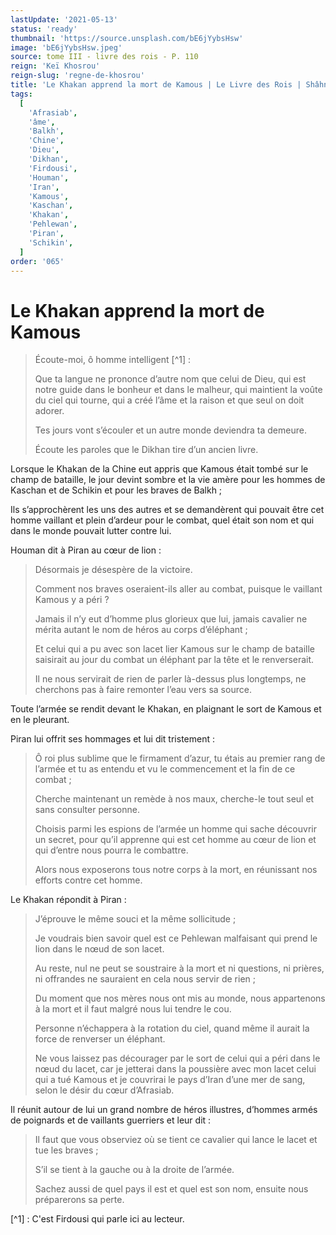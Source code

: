 ```yaml
---
lastUpdate: '2021-05-13'
status: 'ready'
thumbnail: 'https://source.unsplash.com/bE6jYybsHsw'
image: 'bE6jYybsHsw.jpeg'
source: tome III - livre des rois - P. 110
reign: 'Keï Khosrou'
reign-slug: 'regne-de-khosrou'
title: 'Le Khakan apprend la mort de Kamous | Le Livre des Rois | Shâhnâmeh'
tags:
  [
    'Afrasiab',
    'âme',
    'Balkh',
    'Chine',
    'Dieu',
    'Dikhan',
    'Firdousi',
    'Houman',
    'Iran',
    'Kamous',
    'Kaschan',
    'Khakan',
    'Pehlewan',
    'Piran',
    'Schikin',
  ]
order: '065'
---
```


# Le Khakan apprend la mort de Kamous

> Écoute-moi, ô homme intelligent [^1] : 
>
> Que ta langue ne prononce d’autre nom que celui de Dieu, qui est notre guide dans le bonheur et dans le malheur, qui maintient la voûte du ciel qui tourne, qui a créé l’âme et la raison et que seul on doit adorer.
>
> Tes jours vont s’écouler et un autre monde deviendra ta demeure.
>
> Écoute les paroles que le Dikhan tire d’un ancien livre.

Lorsque le Khakan de la Chine eut appris que Kamous était tombé sur le champ de bataille, le jour devint sombre et la vie amère pour les hommes de Kaschan et de Schikin et pour les braves de Balkh ;

Ils s’approchèrent les uns des autres et se demandèrent qui pouvait être cet homme vaillant et plein d’ardeur pour le combat, quel était son nom et qui dans le monde pouvait lutter contre lui.

Houman dit à Piran au cœur de lion :

> Désormais je désespère de la victoire.
>
> Comment nos braves oseraient-ils aller au combat, puisque le vaillant Kamous y a péri ?
>
> Jamais il n’y eut d’homme plus glorieux que lui, jamais cavalier ne mérita autant le nom de héros au corps d’éléphant ;
>
> Et celui qui a pu avec son lacet lier Kamous sur le champ de bataille saisirait au jour du combat un éléphant par la tête et le renverserait.
>
> Il ne nous servirait de rien de parler là-dessus plus longtemps, ne cherchons pas à faire remonter l’eau vers sa source.

Toute l’armée se rendit devant le Khakan, en plaignant le sort de Kamous et en le pleurant.

Piran lui offrit ses hommages et lui dit tristement :

> Ô roi plus sublime que le firmament d’azur, tu étais au premier rang de l’armée et tu as entendu et vu le commencement et la fin de ce combat ;
>
> Cherche maintenant un remède à nos maux, cherche-le tout seul et sans consulter personne.
>
> Choisis parmi les espions de l’armée un homme qui sache découvrir un secret, pour qu’il apprenne qui est cet homme au cœur de lion et qui d’entre nous pourra le combattre.
>
> Alors nous exposerons tous notre corps à la mort, en réunissant nos efforts contre cet homme.

Le Khakan répondit à Piran :

> J’éprouve le même souci et la même sollicitude ;
>
> Je voudrais bien savoir quel est ce Pehlewan malfaisant qui prend le lion dans le nœud de son lacet.
>
> Au reste, nul ne peut se soustraire à la mort et ni questions, ni prières, ni offrandes ne sauraient en cela nous servir de rien ;
>
> Du moment que nos mères nous ont mis au monde, nous appartenons à la mort et il faut malgré nous lui tendre le cou.
>
> Personne n’échappera à la rotation du ciel, quand même il aurait la force de renverser un éléphant.
>
> Ne vous laissez pas décourager par le sort de celui qui a péri dans le nœud du lacet, car je jetterai dans la poussière avec mon lacet celui qui a tué Kamous et je couvrirai le pays d’Iran d’une mer de sang, selon le désir du cœur d’Afrasiab.

Il réunit autour de lui un grand nombre de héros illustres, d’hommes armés de poignards et de vaillants guerriers et leur dit :

> Il faut que vous observiez où se tient ce cavalier qui lance le lacet et tue les braves ;
>
> S’il se tient à la gauche ou à la droite de l’armée.
>
> Sachez aussi de quel pays il est et quel est son nom, ensuite nous préparerons sa perte.

[^1] : C'est Firdousi qui parle ici au lecteur.
